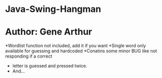 # Java-Swing-Hangman
# Author: Gene Arthur

*Wordlist function not included, add it if you want
*Single word only available for guessing and hardcoded
*Conatins some minor BUG like not responding if a correct
* letter is guessed and pressed twice.
* And...
